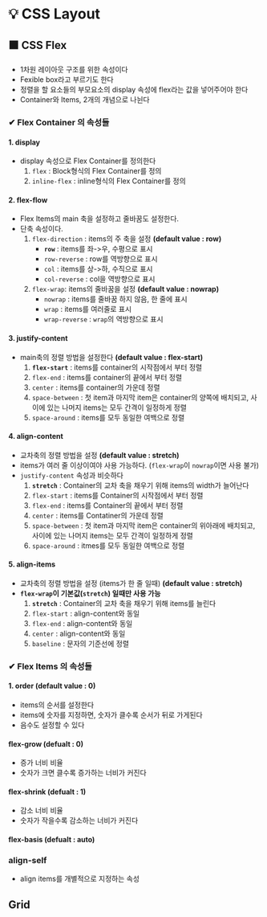 # 💡 CSS Layout

## ⬛ CSS Flex
- 1차원 레이아웃 구조를 위한 속성이다
- Fexible box라고 부르기도 한다
- 정렬을 할 요소들의 부모요소의 display 속성에 flex라는 값을 넣어주어야 한다
- Container와 Items, 2개의 개념으로 나뉜다

### ✔ Flex Container 의 속성들

#### 1. display
- display 속성으로 Flex Container를 정의한다
  1. `flex` : Block형식의 Flex Container를 정의
  2. `inline-flex` : inline형식의 Flex Container를 정의

#### 2. flex-flow
- Flex Items의 main 축을 설정하고 줄바꿈도 설정한다.
- 단축 속성이다.
  1. `flex-direction` : items의 주 축을 설정 **(default value : row)**
      - **`row`** : items를 좌->우, 수평으로 표시 
      - `row-reverse` : row를 역방향으로 표시
      - `col` : items를 상->하, 수직으로 표시
      - `col-reverse` : col을 역방향으로 표시
  2. `flex-wrap`: items의 줄바꿈을 설정 **(default value : nowrap)**
      - `nowrap` : items를 줄바꿈 하지 않음, 한 줄에 표시
      - `wrap` : items를 여러줄로 표시
      - `wrap-reverse` : `wrap`의 역방향으로 표시
      
#### 3. justify-content
- main축의 정렬 방법을 설정한다 **(default value : flex-start)**
  1. **`flex-start`** : items를 container의 시작점에서 부터 정렬
  2. `flex-end` : items를 container의 끝에서 부터 정렬
  3. `center` : items를 container의 가운데 정렬
  4. `space-between` : 첫 item과 마지막 item은 container의 양쪽에 배치되고, 사이에 있는 나머지 items는 모두 간격이 일정하게 정렬
  5. `space-around` : items를 모두 동일한 여백으로 정렬

#### 4. align-content
- 교차축의 정렬 방법을 설정 **(default value : stretch)**
- items가 여러 줄 이상이여야 사용 가능하다. (`flex-wrap`이 `nowrap`이면 사용 불가)
- `justify-content` 속성과 비슷하다
  1. **`stretch`** : Container의 교차 축을 채우기 위해 items의 width가 늘어난다
  2. `flex-start` : items를 Container의 시작점에서 부터 정렬
  3. `flex-end` : items를 Container의 끝에서 부터 정렬
  4. `center` : items를 Contatiner의 가운데 정렬
  5. `space-between` : 첫 item과 마지막 item은 container의 위아래에 배치되고, 사이에 있는 나머지 items는 모두 간격이 일정하게 정렬
  6.  `space-around` : itmes를 모두 동일한 여백으로 정렬

#### 5. align-items
- 교차축의 정렬 방법을 설정 (items가 한 줄 일때) **(default value : stretch)**
- **`flex-wrap`이 기본값(`stretch`) 일때만 사용 가능**
  1. **`stretch`** : Container의 교차 축을 채우기 위해 items를 늘린다
  2. `flex-start` : align-content와 동일
  3. `flex-end` : align-content와 동일
  4. `center` : align-content와 동일
  5. `baseline` : 문자의 기준선에 정렬

### ✔ Flex Items 의 속성들

#### 1. order **(default value : 0)**
- items의 순서를 설정한다
- items에 숫자를 지정하면, 숫자가 클수록 순서가 뒤로 가게된다
- 음수도 설정할 수 있다

#### flex-grow (defualt : 0)
- 증가 너비 비율
- 숫자가 크면 클수록 증가하는 너비가 커진다

#### flex-shrink (defualt : 1)
- 감소 너비 비율
- 숫자가 작을수록 감소하는 너비가 커진다

#### flex-basis (defualt : auto)

### align-self
- align items를 개별적으로 지정하는 속성 

## Grid
